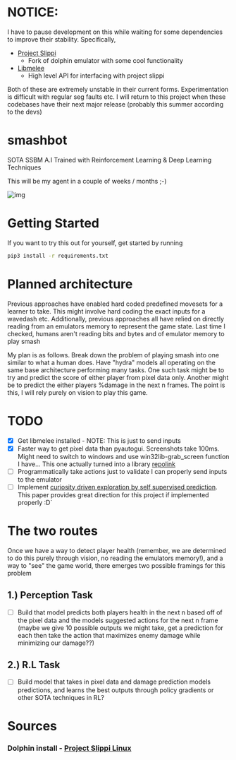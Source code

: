 # NOTICE:
I have to pause development on this while waiting for some dependencies to improve their stability. Specifically,
- [Project Slippi](https://github.com/project-slippi/project-slippi)
    - Fork of dolphin emulator with some cool functionality
- [Libmelee](https://github.com/altf4/libmelee)
    - High level API for interfacing with project slippi

Both of these are extremely unstable in their current forms. Experimentation is difficult with regular seg faults etc.
I will return to this project when these codebases have their next major release (probably this summer according to the devs)

# smashbot

SOTA SSBM A.I Trained with Reinforcement Learning &amp; Deep Learning Techniques

This will be my agent in a couple of weeks / months ;-) 

![img](https://github.com/Andrew-Pynch/smashbot/blob/master/visualizations/source.gif?raw=true)

# Getting Started
If you want to try this out for yourself, get started by running
```sh
pip3 install -r requirements.txt
```

# Planned architecture
Previous approaches have enabled hard coded predefined movesets for a learner to
take. This might involve hard coding the exact inputs for a wavedash etc. Additionally, previous approaches all have relied on directly reading from an
emulators memory to represent the game state. Last time I checked, humans aren't 
reading bits and bytes and of emulator memory to play smash

My plan is as follows. Break down the problem of playing smash into one similar to what a human does. Have "hydra" models all operating on the same base architecture 
performing many tasks. One such task might be to try and predict the score of either player from pixel data only. Another might be to predict the either players %damage 
in the next n frames. The point is this, I will rely purely on vision to play this 
game. 

# TODO

* [X] Get libmelee installed - NOTE: This is just to send inputs
* [X] Faster way to get pixel data than pyautogui. Screenshots take 100ms. Might
need to switch to windows and use win32lib-grab_screen function I have...
This one actually turned into a library [repolink](https://github.com/Andrew-Pynch/scalary)
* [ ] Programmatically take actions just to validate I can properly send inputs
to the emulator
* [ ] Implement [curiosity driven exploration by self supervised prediction](https://pathak22.github.io/noreward-rl/resources/icml17.pdf). This paper provides great direction for this project if implemented properly :D`

# The two routes
Once we have a way to detect player health 
(remember, we are determined to do this purely through vision, no reading the emulators memory!), and a way to "see" the game world, there emerges two possible framings for this problem

## 1.) Perception Task
* [ ] Build that model predicts both players health in the next n based off of the pixel
data and the models suggested actions for the next n frame (maybe we give 10 possible
outputs we might take, get a prediction for each then take the action that maximizes 
enemy damage while minimizing our damage??)

## 2.) R.L Task
* [ ] Build model that takes in pixel data and damage prediction models predictions, 
and learns the best outputs through policy gradients or other SOTA techniques in RL?

# Sources

### Dolphin install - [Project Slippi Linux](https://github.com/project-slippi/Slippi-FM-installer)




